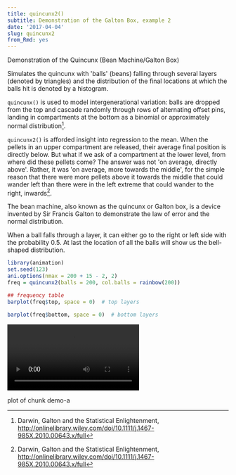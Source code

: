 ```yaml
---
title: quincunx2()
subtitle: Demonstration of the Galton Box, example 2
date: '2017-04-04'
slug: quincunx2
from_Rmd: yes
---
```


Demonstration of the Quincunx (Bean Machine/Galton Box)

Simulates the quincunx with 'balls' (beans) falling through several layers
(denoted by triangles) and the distribution of the final locations at which
the balls hit is denoted by a histogram. 

`quincunx()` is used to model intergenerational variation: balls are dropped from 
the top and cascade randomly through rows of alternating offset pins, landing in 
compartments at the bottom as a binomial or approximately normal distribution[^1].

`quincunx2()` is afforded insight into regression to the mean. When the pellets 
in an upper compartment are released, their average final position is directly 
below. But what if we ask of a compartment at the lower level, from where did 
these pellets come? The answer was not 'on average, directly above'. Rather, 
it was 'on average, more towards the middle', for the simple reason that there 
were more pellets above it towards the middle that could wander left than there 
were in the left extreme that could wander to the right, inwards[^1].



The bean machine, also known as the quincunx or Galton box, is a device
invented by Sir Francis Galton to demonstrate the law of error and the normal
distribution.

When a ball falls through a layer, it can either go to the right or left side
with the probability 0.5. At last the location of all the balls will show us
the bell-shaped distribution.
 

```r
library(animation)
set.seed(123)
ani.options(nmax = 200 + 15 - 2, 2)
freq = quincunx2(balls = 200, col.balls = rainbow(200))
```

```r
## frequency table
barplot(freq$top, space = 0)  # top layers
```

```r
barplot(freq$bottom, space = 0)  # bottom layers
```

<video controls loop autoplay><source src="https://assets.yihui.org/figures/animation/example/quincunx2/demo-a.mp4" /><p>plot of chunk demo-a</p></video>

[^1]: Darwin, Galton and the Statistical Enlightenment, http://onlinelibrary.wiley.com/doi/10.1111/j.1467-985X.2010.00643.x/full 
